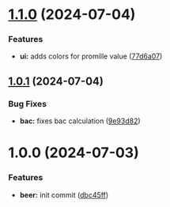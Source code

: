 # [1.1.0](https://github.com/biclighter81/beer-tracker/compare/v1.0.1...v1.1.0) (2024-07-04)


### Features

* **ui:** adds colors for promille value ([77d6a07](https://github.com/biclighter81/beer-tracker/commit/77d6a070b7c7c31ab532bcc1c0148b4420115ba0))

## [1.0.1](https://github.com/biclighter81/beer-tracker/compare/v1.0.0...v1.0.1) (2024-07-04)


### Bug Fixes

* **bac:** fixes bac calculation ([9e93d82](https://github.com/biclighter81/beer-tracker/commit/9e93d827bb0ae8ac42ad1f21c48e3b299842d41b))

# 1.0.0 (2024-07-03)


### Features

* **beer:** init commit ([dbc45ff](https://github.com/biclighter81/beer-tracker/commit/dbc45ff7e7119608c25c96d3d493387b9cae1931))
